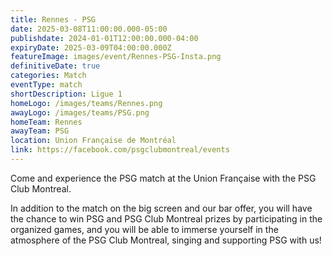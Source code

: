 ```yaml
---
title: Rennes - PSG
date: 2025-03-08T11:00:00.000-05:00
publishdate: 2024-01-01T12:00:00.000-04:00
expiryDate: 2025-03-09T04:00:00.000Z
featureImage: images/event/Rennes-PSG-Insta.png
definitiveDate: true
categories: Match
eventType: match
shortDescription: Ligue 1
homeLogo: /images/teams/Rennes.png
awayLogo: /images/teams/PSG.png
homeTeam: Rennes
awayTeam: PSG
location: Union Française de Montréal
link: https://facebook.com/psgclubmontreal/events
---
```


Come and experience the PSG match at the Union Française with the PSG Club Montreal.

In addition to the match on the big screen and our bar offer, you will have the chance to win PSG and PSG Club Montreal prizes by participating in the organized games, and you will be able to immerse yourself in the atmosphere of the PSG Club Montreal, singing and supporting PSG with us!
